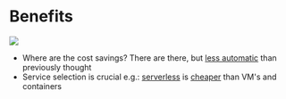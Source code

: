 # Benefits

[![](../.gitbook/assets/cloud-computing-benefits.png)](https://www.colocationamerica.com/blog/cloud-computing-trends-in-2019?amp)

* Where are the cost savings? There are there, but [less automatic](https://www.informationweek.com/cloud/the-public-cloud-and-the-cost-savings-myth/a/d-id/1329229) than previously thought
* Service selection is crucial e.g.: [serverless](https://www.twilio.com/docs/glossary/what-is-serverless-architecture) is [cheaper](https://www.lightreading.com/enterprise-cloud/applications/serverless-is-cheaper-than-vms-containers---report/a/d-id/734242) than VM's and containers


